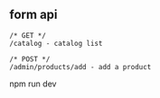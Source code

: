 ## form api
```
/* GET */
/catalog - catalog list

/* POST */
/admin/products/add - add a product
```

npm run dev
